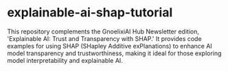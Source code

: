 # explainable-ai-shap-tutorial
This repository complements the GnoelixiAI Hub Newsletter edition, 'Explainable AI: Trust and Transparency with SHAP.' It provides code examples for using SHAP (SHapley Additive exPlanations) to enhance AI model transparency and trustworthiness, making it ideal for those exploring model interpretability and explainable AI.
